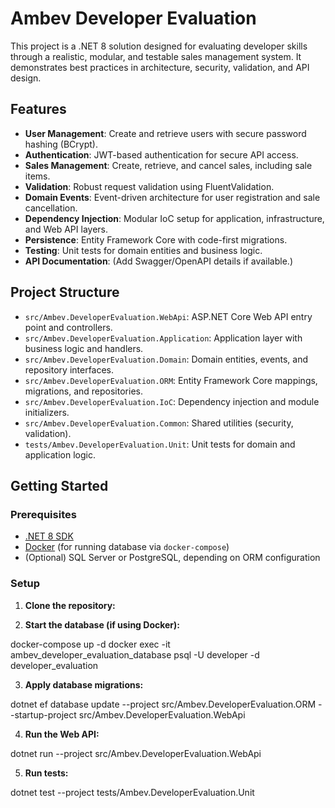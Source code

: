 # Ambev Developer Evaluation

This project is a .NET 8 solution designed for evaluating developer skills through a realistic, modular, 
and testable sales management system. It demonstrates best practices in architecture, security, validation, 
and API design.

## Features

- **User Management**: Create and retrieve users with secure password hashing (BCrypt).
- **Authentication**: JWT-based authentication for secure API access.
- **Sales Management**: Create, retrieve, and cancel sales, including sale items.
- **Validation**: Robust request validation using FluentValidation.
- **Domain Events**: Event-driven architecture for user registration and sale cancellation.
- **Dependency Injection**: Modular IoC setup for application, infrastructure, and Web API layers.
- **Persistence**: Entity Framework Core with code-first migrations.
- **Testing**: Unit tests for domain entities and business logic.
- **API Documentation**: (Add Swagger/OpenAPI details if available.)

## Project Structure

- `src/Ambev.DeveloperEvaluation.WebApi`: ASP.NET Core Web API entry point and controllers.
- `src/Ambev.DeveloperEvaluation.Application`: Application layer with business logic and handlers.
- `src/Ambev.DeveloperEvaluation.Domain`: Domain entities, events, and repository interfaces.
- `src/Ambev.DeveloperEvaluation.ORM`: Entity Framework Core mappings, migrations, and repositories.
- `src/Ambev.DeveloperEvaluation.IoC`: Dependency injection and module initializers.
- `src/Ambev.DeveloperEvaluation.Common`: Shared utilities (security, validation).
- `tests/Ambev.DeveloperEvaluation.Unit`: Unit tests for domain and application logic.

## Getting Started

### Prerequisites

- [.NET 8 SDK](https://dotnet.microsoft.com/download/dotnet/8.0)
- [Docker](https://www.docker.com/) (for running database via `docker-compose`)
- (Optional) SQL Server or PostgreSQL, depending on ORM configuration

### Setup

1. **Clone the repository:**

2. **Start the database (if using Docker):**

docker-compose up -d
docker exec -it ambev_developer_evaluation_database psql -U developer -d developer_evaluation

3. **Apply database migrations:**

dotnet ef database update --project src/Ambev.DeveloperEvaluation.ORM --startup-project src/Ambev.DeveloperEvaluation.WebApi

4. **Run the Web API:**

dotnet run --project src/Ambev.DeveloperEvaluation.WebApi

5. **Run tests:**

dotnet test --project tests/Ambev.DeveloperEvaluation.Unit